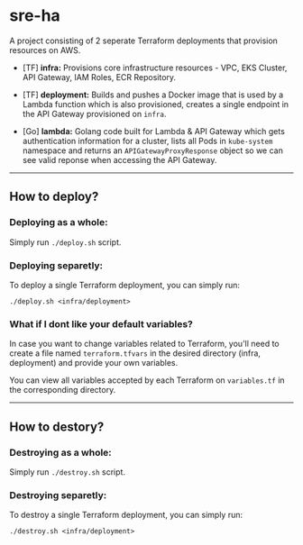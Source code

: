 # sre-ha
A project consisting of 2 seperate Terraform deployments that provision resources on AWS.
- [TF] **infra:** Provisions core infrastructure resources -  VPC, EKS Cluster, API Gateway, IAM Roles, ECR Repository.

- [TF] **deployment:** Builds and pushes a Docker image that is used by a Lambda function which is also provisioned, creates a single endpoint in the API Gateway provisioned on `infra`.

- [Go] **lambda:** Golang code built for Lambda & API Gateway which gets authentication information for a cluster, lists all Pods in `kube-system` namespace and returns an `APIGatewayProxyResponse` object so we can see valid reponse when accessing the API Gateway.

---

## How to deploy?

### **Deploying as a whole:**
Simply run `./deploy.sh` script.

### **Deploying separetly:**
To deploy a single Terraform deployment, you can simply run:

`./deploy.sh <infra/deployment>`

### **What if I dont like your default variables?**
In case you want to change variables related to Terraform, you'll need to create a file named `terraform.tfvars` in the desired directory (infra, deployment) and provide your own variables.

You can view all variables accepted by each Terraform on `variables.tf` in the corresponding directory.

---

## How to destory?

### **Destroying as a whole:**
Simply run `./destroy.sh` script.

### **Destroying separetly:**
To destroy a single Terraform deployment, you can simply run:

`./destroy.sh <infra/deployment>`